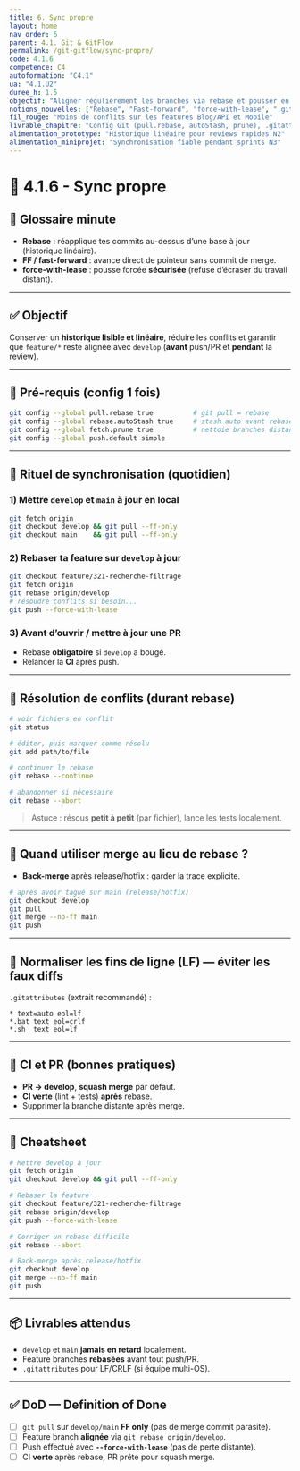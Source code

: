```yaml
---
title: 6. Sync propre
layout: home
nav_order: 6
parent: 4.1. Git & GitFlow
permalink: /git-gitflow/sync-propre/
code: 4.1.6
competence: C4
autoformation: "C4.1"
ua: "4.1.U2"
duree_h: 1.5
objectif: "Aligner régulièrement les branches via rebase et pousser en sécurité."
notions_nouvelles: ["Rebase", "Fast-forward", "force-with-lease", ".gitattributes (LF)", "Back-merge"]
fil_rouge: "Moins de conflits sur les features Blog/API et Mobile"
livrable_chapitre: "Config Git (pull.rebase, autoStash, prune), .gitattributes, procédure rebase + push sécurisé"
alimentation_prototype: "Historique linéaire pour reviews rapides N2"
alimentation_miniprojet: "Synchronisation fiable pendant sprints N3"
---
```



# 📘 4.1.6 - Sync propre

## 📒 Glossaire minute
- **Rebase** : réapplique tes commits au-dessus d’une base à jour (historique linéaire).
- **FF / fast-forward** : avance direct de pointeur sans commit de merge.
- **force-with-lease** : pousse forcée **sécurisée** (refuse d’écraser du travail distant).

---

## ✅ Objectif
Conserver un **historique lisible et linéaire**, réduire les conflits et garantir que `feature/*` reste alignée avec `develop` (**avant** push/PR et **pendant** la review).

---

## 🔧 Pré-requis (config 1 fois)
```bash
git config --global pull.rebase true          # git pull = rebase
git config --global rebase.autoStash true     # stash auto avant rebase
git config --global fetch.prune true          # nettoie branches distantes supprimées
git config --global push.default simple
````

---

## 🔁 Rituel de synchronisation (quotidien)

### 1) Mettre `develop` et `main` à jour en local

```bash
git fetch origin
git checkout develop && git pull --ff-only
git checkout main    && git pull --ff-only
```

### 2) Rebaser ta feature sur `develop` à jour

```bash
git checkout feature/321-recherche-filtrage
git fetch origin
git rebase origin/develop
# résoudre conflits si besoin...
git push --force-with-lease
```

### 3) Avant d’ouvrir / mettre à jour une PR

* Rebase **obligatoire** si `develop` a bougé.
* Relancer la **CI** après push.

---

## 🧩 Résolution de conflits (durant rebase)

```bash
# voir fichiers en conflit
git status

# éditer, puis marquer comme résolu
git add path/to/file

# continuer le rebase
git rebase --continue

# abandonner si nécessaire
git rebase --abort
```

> Astuce : résous **petit à petit** (par fichier), lance les tests localement.

---

## 🔀 Quand utiliser merge au lieu de rebase ?

* **Back-merge** après release/hotfix : garder la trace explicite.

```bash
# après avoir tagué sur main (release/hotfix)
git checkout develop
git pull
git merge --no-ff main
git push
```

---

## 🧱 Normaliser les fins de ligne (LF) — éviter les faux diffs

`.gitattributes` (extrait recommandé) :

```gitattributes
* text=auto eol=lf
*.bat text eol=crlf
*.sh  text eol=lf
```

---

## 🧪 CI et PR (bonnes pratiques)

* **PR → develop**, **squash merge** par défaut.
* **CI verte** (lint + tests) **après** rebase.
* Supprimer la branche distante après merge.

---

## 📝 Cheatsheet

```bash
# Mettre develop à jour
git fetch origin
git checkout develop && git pull --ff-only

# Rebaser la feature
git checkout feature/321-recherche-filtrage
git rebase origin/develop
git push --force-with-lease

# Corriger un rebase difficile
git rebase --abort

# Back-merge après release/hotfix
git checkout develop
git merge --no-ff main
git push
```

---

## 📦 Livrables attendus

* `develop` et `main` **jamais en retard** localement.
* Feature branches **rebasées** avant tout push/PR.
* `.gitattributes` pour LF/CRLF (si équipe multi-OS).

---

## ✅ DoD — Definition of Done

* [ ] `git pull` sur `develop/main` **FF only** (pas de merge commit parasite).
* [ ] Feature branch **alignée** via `git rebase origin/develop`.
* [ ] Push effectué avec **`--force-with-lease`** (pas de perte distante).
* [ ] CI **verte** après rebase, PR prête pour squash merge.
